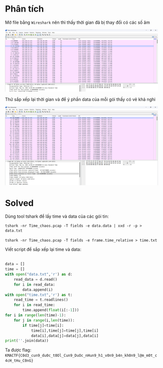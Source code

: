 

# Phân tích 

Mở file bằng `Wireshark` nên thì thấy thời gian đã bị thay đổi có các số âm

![](https://github.com/HuyThang25/Image/blob/main/Screenshot%202023-06-20%20174705.png)

Thử sắp xếp lại thời gian và để ý phần data của mỗi gói thấy có vẻ khả nghi 

![](https://github.com/HuyThang25/Image/blob/main/Screenshot%202023-06-20%20175048.png)

# Solved

Dùng tool tshark để lấy time và data của các gói tin:

```
tshark -nr Time_chaos.pcap -T fields -e data.data | xxd -r -p > data.txt 

tshark -nr Time_chaos.pcap -T fields -e frame.time_relative > time.txt

```

Viết script để sắp xếp lại time và data:

```python

data = []
time = []
with open("data.txt",'r') as d:
    read_data = d.read()
    for i in read_data:
        data.append(i)
with open("time.txt",'r') as t:
    read_time = t.readlines()
    for i in read_time:
        time.append(float(i[:-1]))
for i in range(len(time)-1):
    for j in range(i,len(time)):
        if time[j]<time[i]:
            time[i],time[j]=time[j],time[i]
            data[i],data[j]=data[j],data[i]
print(''.join(data))

```

Ta được flag: `KMACTF{C0d3_cun9_du0c_t0Ol_Cun9_DuOc_nHun9_h1_v0n9_b4n_kh0n9_l@m_m0t_c4cH_tHu_C0nG}`
